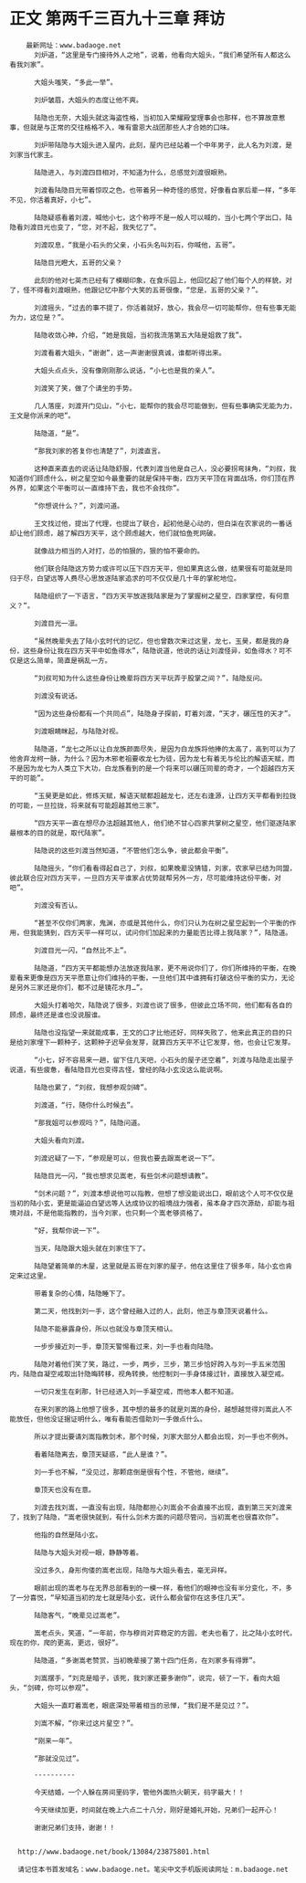 # 正文 第两千三百九十三章 拜访
        最新网址：www.badaoge.net
          刘炉道，“这里是专门接待外人之地”，说着，他看向大姐头，“我们希望所有人都这么看我刘家”。
      
          大姐头嗤笑，“多此一举”。
      
          刘炉皱眉，大姐头的态度让他不爽。
      
          陆隐也无奈，大姐头就这海盗性格，当初加入荣耀殿堂理事会也那样，也不算故意惹事，但就是与正常的交往格格不入，唯有雷恩大战团那些人才合她的口味。
      
          刘炉带陆隐与大姐头进入屋内，此刻，屋内已经站着一个中年男子，此人名为刘渡，是刘家当代家主。
      
          陆隐进入，与刘渡四目相对，不知道为什么，总感觉刘渡很眼熟。
      
          刘渡看陆隐目光带着惊叹之色，也带着另一种奇怪的感觉，好像看自家后辈一样，“多年不见，你活着真好，小七”。
      
          陆隐疑惑看着刘渡，喊他小七，这个称呼不是一般人可以喊的，当小七两个字出口，陆隐看刘渡目光也变了，“您，对不起，我失忆了”。
      
          刘渡叹息，“我是小石头的父亲，小石头名叫刘石，你喊他，五哥”。
      
          陆隐目光瞪大，五哥的父亲？
      
          此刻的他对七英杰已经有了模糊印象，在食乐园上，他回忆起了他们每个人的样貌，对了，怪不得看刘渡眼熟，他跟记忆中那个大笑的五哥很像，“您是，五哥的父亲？”。
      
          刘渡摇头，“过去的事不提了，你活着就好，放心，我会尽一切可能帮你，但有些事无能为力，这位是？”。
      
          陆隐收敛心神，介绍，“她是我姐，当初我流落第五大陆是姐救了我”。
      
          刘渡看着大姐头，“谢谢”，这一声谢谢很真诚，谁都听得出来。
      
          大姐头点点头，没有像刚刚那么说话，“小七也是我的亲人”。
      
          刘渡笑了笑，做了个请坐的手势。
      
          几人落座，刘渡开门见山，“小七，能帮你的我会尽可能做到，但有些事确实无能为力，王文是你派来的吧”。
      
          陆隐道，“是”。
      
          “那我刘家的答复你也清楚了”，刘渡直言。
      
          这种直来直去的说话让陆隐舒服，代表刘渡当他是自己人，没必要拐弯抹角，“刘叔，我知道你们顾虑什么，树之星空如今最重要的就是保持平衡，四方天平顶在背面战场，你们顶在界外界，如果这个平衡可以一直维持下去，我也不会找你”。
      
          “你想说什么？”，刘渡问道。
      
          王文找过他，提出了代理，也提出了联合，起初他是心动的，但白柒在农家说的一番话却让他们顾虑，越了解四方天平，这个顾虑越大，他们就怕鱼死网破。
      
          就像战力相当的人对打，怂的怕狠的，狠的怕不要命的。
      
          他们联合陆隐这方势力或许可以压下四方天平，但如果真这么做，结果很有可能就是同归于尽，白望远等人费尽心思放逐陆家追求的可不仅仅是几十年的掌舵地位。
      
          陆隐组织了一下语言，“四方天平放逐我陆家是为了掌握树之星空，四家掌控，有何意义？”。
      
          刘渡目光一凛。
      
          “虽然晚辈失去了陆小玄时代的记忆，但也曾数次来过这里，龙七，玉昊，都是我的身份，这些身份让我在四方天平中如鱼得水”，陆隐说道，他说的话让刘渡怪异，如鱼得水？可不仅是这么简单，简直是祸乱一方。
      
          “刘叔可知为什么这些身份让晚辈将四方天平玩弄于股掌之间？”，陆隐反问。
      
          刘渡没有说话。
      
          “因为这些身份都有一个共同点”，陆隐身子探前，盯着刘渡，“天才，碾压性的天才”。
      
          刘渡眼睛眯起，与陆隐对视。
      
          陆隐道，“龙七之所以让白龙族颜面尽失，是因为白龙族将他捧的太高了，高到可以为了他舍弃龙柯一脉，为什么？因为木邪老祖要收龙七为徒，因为龙七有着无与伦比的解语天赋，而不是因为龙七为人类立下大功，白龙族看到的是一个将来可以碾压同辈的奇才，一个超越四方天平的可能”。
      
          “玉昊更是如此，修炼天赋，解语天赋都超越龙七，还左右逢源，让四方天平都看到拉拢的可能，一旦拉拢，将来就有可能超越其他三家”。
      
          “四方天平一直在想尽办法超越其他人，他们绝不甘心四家共掌树之星空，他们驱逐陆家最根本的目的就是，取代陆家”。
      
          陆隐说的这些刘渡当然知道，“不管他们怎么争，彼此都会平衡”。
      
          陆隐摇头，“你们看看得起自己了，刘叔，如果晚辈没猜错，刘家，农家早已结为同盟，彼此联合应对四方天平，一旦四方天平谁家占优势就帮另外一方，尽可能维持这份平衡，对吧”。
      
          刘渡没有否认。
      
          “甚至不仅你们两家，鬼渊，亦或是其他什么，你们只认为在树之星空起到一个平衡的作用，但我能猜到，四方天平一样可以，试问你们加起来的力量能否比得上我陆家？”，陆隐道。
      
          刘渡目光一闪，“自然比不上”。
      
          陆隐道，“四方天平都能想办法放逐我陆家，更不用说你们了，你们所维持的平衡，在晚辈看来更像是四方天平愿意让你们维持的平衡，一旦他们其中谁拥有打破这份平衡的实力，无论是另外三家还是你们，都不过是镜花水月…”。
      
          大姐头打着哈欠，陆隐说了很多，刘渡也说了很多，但彼此立场不同，他们都有各自的顾虑，最终还是谁也没说服谁。
      
          陆隐也没指望一来就能成事，王文的口才比他还好，同样失败了，他来此真正的目的只是给刘家埋下一颗种子，这颗种子迟早会发芽，就算四方天平不让它发芽，他，也会让它发芽。
      
          “小七，好不容易来一趟，留下住几天吧，小石头的屋子还空着”，刘渡与陆隐走出屋子说道，有些疲惫，看陆隐目光也变得古怪，曾经的陆小玄没这么能说啊。
      
          陆隐也累了，“刘叔，我想参观剑碑”。
      
          刘渡道，“行，随你什么时候去”。
      
          “那我姐可以参观吗？”，陆隐问道。
      
          大姐头看向刘渡。
      
          刘渡迟疑了一下，“参观是可以，但我也要去跟嵩老说一下”。
      
          陆隐目光一闪，“我也想求见嵩老，有些剑术问题想请教”。
      
          “剑术问题？”，刘渡本想说他可以指教，但想了想没能说出口，眼前这个人可不仅仅是当初的陆小玄，更是能逼迫白望远等人达成协议的祖境战力强者，虽本身才四次源劫，却能与祖境对战，不是他能指教的，当今刘家，也只剩一个嵩老够资格了。
      
          “好，我帮你说一下”。
      
          当天，陆隐跟大姐头就在刘家住下了。
      
          陆隐望着简单的木屋，这里就是五哥在刘家的屋子，他在这里住了很多年，陆小玄也肯定来过这里。
      
          带着复杂的心情，陆隐睡下了。
      
          第二天，他找到刘一手，这个曾经融入过的人，此刻，他正与章顶天说着什么。
      
          陆隐不能暴露身份，所以也就没与章顶天相认。
      
          一步步接近刘一手，章顶天警惕看过来，刘一手也看向陆隐。
      
          陆隐对着他们笑了笑，路过，一步，两步，三步，第三步恰好跨入与刘一手五米范围内，陆隐自凝空戒取出针隐晦转移，视角转换，他控制刘一手身体接过针，直接放入凝空戒。
      
          一切只发生在刹那，针已经进入刘一手凝空戒，而他本人都不知道。
      
          在来刘家的路上他想了很多，其中想的最多的就是刘嵩的身份，越想越觉得刘嵩此人不能放任，但他没证据证明什么，唯有看能否借助刘一手做点什么。
      
          所以才提出要请刘嵩指教剑术，那个时候，刘家大部分人都会出现，刘一手也不例外。
      
          看着陆隐离去，章顶天疑惑，“此人是谁？”。
      
          刘一手也不解，“没见过，那颗痣倒是很有个性，不管他，继续”。
      
          章顶天也没有在意。
      
          刘渡去找刘嵩，一直没有出现，陆隐都担心刘嵩会不会直接不出现，直到第三天刘渡来了，找到了陆隐，“嵩老很快就到，有什么剑术方面的问题尽管问，当初嵩老也很喜欢你”。
      
          他指的自然是陆小玄。
      
          陆隐与大姐头对视一眼，静静等着。
      
          没过多久，身形佝偻的嵩老出现，陆隐与大姐头看去，毫无异样。
      
          眼前出现的嵩老与在无界总部看到的一模一样，看他们的眼神也没有半分变化，不，多了一分喜悦，“早知道当初的龙七就是陆小玄，说什么都会留你在这多住几天”。
      
          陆隐客气，“晚辈见过嵩老”。
      
          嵩老点头，笑道，“一年前，你与穆尚对弈稳定的方圆，老夫也看了，比之陆小玄时代，现在的你，爬的更高，更远，很好”。
      
          陆隐道，“多谢嵩老赞赏，当初晚辈接了第十四门任务，在刘家多有得罪”。
      
          刘嵩摆手，“刘克是暗子，该死，我刘家还要多谢你”，说完，顿了一下，看向大姐头，“剑碑，你可以参观”。
      
          大姐头一直盯着嵩老，眼底深处带着相当的忌惮，“我们是不是见过？”。
      
          刘嵩不解，“你来过这片星空？”。
      
          “刚来一年”。
      
          “那就没见过”。
      
          ----------
      
          今天结婚，一个人躲在房间里码字，管他外面热火朝天，码字最大！！
      
          今天继续加更，时间就在晚上六点二十八分，刚好是婚礼开始，兄弟们一起开心！
      
          谢谢兄弟们支持，谢谢！！
      
      
      http://www.badaoge.net/book/13084/23875801.html
      
      请记住本书首发域名：www.badaoge.net。笔尖中文手机版阅读网址：m.badaoge.net